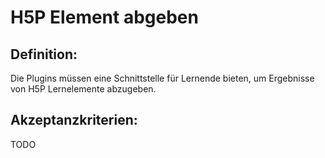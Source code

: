 # H5P Element abgeben

## Definition:


Die Plugins müssen eine Schnittstelle für Lernende bieten, um Ergebnisse von H5P Lernelemente abzugeben.


## Akzeptanzkriterien:
TODO
